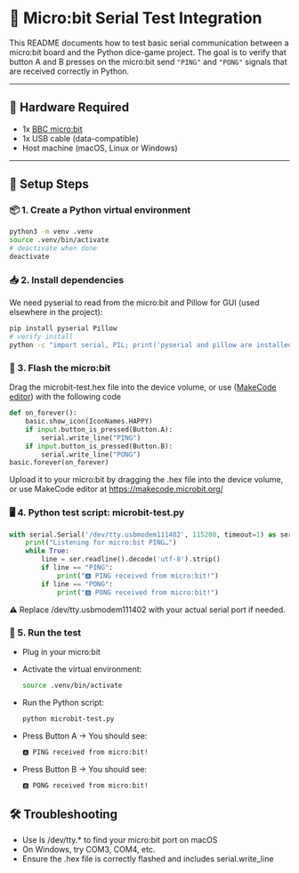 
# 🧪 Micro:bit Serial Test Integration

This README documents how to test basic serial communication between a micro:bit board and the Python dice-game project. The goal is to verify that button A and B presses on the micro:bit send `"PING"` and `"PONG"` signals that are received correctly in Python.

---

## 🔌 Hardware Required

- 1x [BBC micro:bit](https://microbit.org/)
- 1x USB cable (data-compatible)
- Host machine (macOS, Linux or Windows)

---

## 🔧 Setup Steps

### 📦 1. Create a Python virtual environment

```bash
python3 -m venv .venv
source .venv/bin/activate
# deactivate when done
deactivate
```

### 📥 2. Install dependencies
We need pyserial to read from the micro:bit and Pillow for GUI (used elsewhere in the project):

```bash
pip install pyserial Pillow
# verify install
python -c "import serial, PIL; print('pyserial and pillow are installed')"
```

### 💾 3. Flash the micro:bit

Drag the microbit-test.hex file into the device volume, or use ([MakeCode editor](https://makecode.microbit.org/)) with the following code

```python
def on_forever():
    basic.show_icon(IconNames.HAPPY)
    if input.button_is_pressed(Button.A):
        serial.write_line("PING")
    if input.button_is_pressed(Button.B):
        serial.write_line("PONG")
basic.forever(on_forever)
```

Upload it to your micro:bit by dragging the .hex file into the device volume, or use MakeCode editor at https://makecode.microbit.org/

### 🖥️ 4. Python test script: microbit-test.py

```python
with serial.Serial('/dev/tty.usbmodem111402', 115200, timeout=1) as ser:
    print("Listening for micro:bit PING…")
    while True:
        line = ser.readline().decode('utf-8').strip()
        if line == "PING":
            print("🅰 PING received from micro:bit!")
        if line == "PONG":
            print("🅱 PONG received from micro:bit!")
```

⚠️ Replace /dev/tty.usbmodem111402 with your actual serial port if needed.

### 🧪 5. Run the test

- Plug in your micro:bit

- Activate the virtual environment:

  ```bash
  source .venv/bin/activate
  ```

- Run the Python script:

  ```bash
  python microbit-test.py
  ```

- Press Button A → You should see:

  ```bash
  🅰 PING received from micro:bit!
  ```

- Press Button B → You should see:
  ```bash
  🅱 PONG received from micro:bit!
  ```

## 🛠️ Troubleshooting
- Use ls /dev/tty.* to find your micro:bit port on macOS
- On Windows, try COM3, COM4, etc.
- Ensure the .hex file is correctly flashed and includes serial.write_line